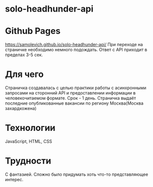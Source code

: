 # solo-headhunder-api

# Github Pages
https://samolevich.github.io/solo-headhunder-api/
При переходе на страничке необходимо немного подождать. Ответ с API приходит в пределах 3-5 сек.

# Для чего
Страничка создавалась с целью практики работы с асинхронными запросами на сторонний API и предоставлении информации в человекочитаемом формате. Срок - 1 день.
Страничка выдаёт последние опубликованные вакансии по региону Москва(Москва захардкожена)

# Технологии
JavaScript, HTML, CSS

# Трудности
С фантазией. Сложно было придумать хоть что-то представляющее интерес.
